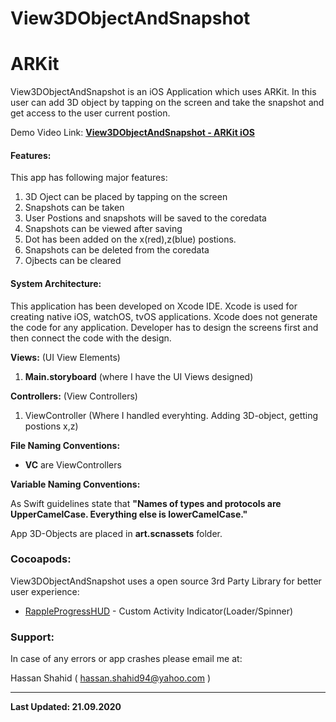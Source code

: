# View3DObjectAndSnapshot
# ARKit

View3DObjectAndSnapshot is an iOS Application which uses ARKit. In this user can add 3D object by tapping on the screen and take the snapshot and get access to the user current postion.

Demo Video Link: **[View3DObjectAndSnapshot - ARKit iOS](https://www.youtube.com/watch?v=nQVSrd1SBYo&feature=youtu.be)**

#### Features:
This app has following major features:
1. 3D Oject can be placed by tapping on the screen
2. Snapshots can be taken
3. User Postions and snapshots will be saved to the coredata
4. Snapshots can be viewed after saving
5. Dot has been added on the x(red),z(blue) postions.
6. Snapshots can be deleted from the coredata
7. Ojbects can be cleared

#### System Architecture:
This application has been developed on Xcode IDE. Xcode is used for creating native iOS, watchOS, tvOS applications. Xcode does not generate the code for any application. Developer has to design the screens first and then connect the code with the design.

**Views:** (UI View Elements)
1. **Main.storyboard** (where I have the UI Views designed)

**Controllers:** (View Controllers)
1. ViewController (Where I handled everyhting. Adding 3D-object, getting postions x,z)

**File Naming Conventions:**
* **VC** are ViewControllers

**Variable Naming Conventions:**

As Swift guidelines state that **"Names of types and protocols are UpperCamelCase. Everything else is lowerCamelCase."**

App 3D-Objects are placed in **art.scnassets** folder.

### Cocoapods:

View3DObjectAndSnapshot uses a open source 3rd Party Library for better user experience:

* [RappleProgressHUD](https://github.com/rjeprasad/RappleProgressHUD) - Custom Activity Indicator(Loader/Spinner)

### Support:
In case of any errors or app crashes please email me at:

Hassan Shahid ( [hassan.shahid94@yahoo.com](hassan.shahid94@yahoo.com) )

----


**Last Updated: 21.09.2020**
